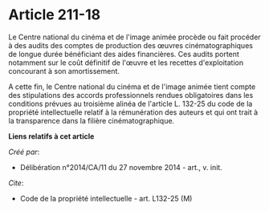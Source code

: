 # Article 211-18

Le Centre national du cinéma et de l'image animée procède ou fait procéder à des audits des comptes de production des œuvres
cinématographiques de longue durée bénéficiant des aides financières. Ces audits portent notamment sur le coût définitif de
l'œuvre et les recettes d'exploitation concourant à son amortissement. 

A cette fin, le Centre national du cinéma et de l'image animée tient compte des stipulations des accords professionnels
rendues obligatoires dans les conditions prévues au troisième alinéa de l'article L. 132-25 du code de la propriété
intellectuelle relatif à la rémunération des auteurs et qui ont trait à la transparence dans la filière cinématographique.

**Liens relatifs à cet article**

_Créé par_:

  - Délibération n°2014/CA/11 du 27 novembre 2014 - art., v. init.

_Cite_:

  - Code de la propriété intellectuelle - art. L132-25 (M)
